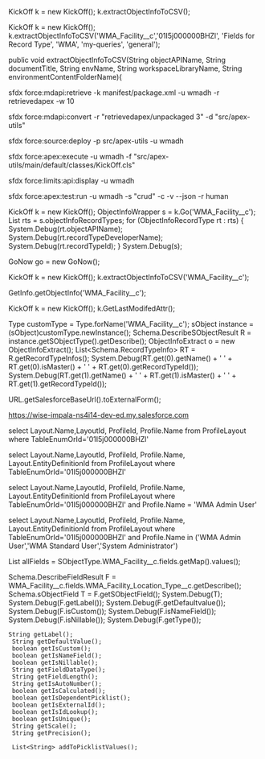 
KickOff k = new KickOff();
k.extractObjectInfoToCSV();

KickOff k = new KickOff();
k.extractObjectInfoToCSV('WMA_Facility__c','01I5j000000BHZl', 'Fields for Record Type', 'WMA', 'my-queries', 'general');

public void extractObjectInfoToCSV(String objectAPIName, String documentTitle, String envName, String workspaceLibraryName, String environmentContentFolderName){


sfdx force:mdapi:retrieve -k manifest/package.xml -u wmadh -r retrievedapex -w 10

sfdx force:mdapi:convert -r "retrievedapex/unpackaged 3" -d "src/apex-utils"


sfdx force:source:deploy -p src/apex-utils -u wmadh


sfdx force:apex:execute -u wmadh -f "src/apex-utils/main/default/classes/KickOff.cls"

sfdx force:limits:api:display -u wmadh

sfdx force:apex:test:run -u wmadh -s "crud" -c -v --json -r human


KickOff k = new KickOff();
ObjectInfoWrapper s = k.Go('WMA_Facility__c');
List<ObjectInfoRecordType> rts = s.objectInfoRecordTypes;
for (ObjectInfoRecordType rt : rts) {
    System.Debug(rt.objectAPIName);
    System.Debug(rt.recordTypeDeveloperName);
    System.Debug(rt.recordTypeId);
}
System.Debug(s);

GoNow go = new GoNow();

KickOff k = new KickOff();
k.extractObjectInfoToCSV('WMA_Facility__c');

GetInfo.getObjectInfo('WMA_Facility__c');


KickOff k = new KickOff();
k.GetLastModifedAttr();


Type customType = Type.forName('WMA_Facility__c');
sObject instance = (sObject)customType.newInstance();
Schema.DescribeSObjectResult R = instance.getSObjectType().getDescribe();
ObjectInfoExtract o = new ObjectInfoExtract();
List<Schema.RecordTypeInfo> RT = R.getRecordTypeInfos();
System.Debug(RT.get(0).getName() + ' ' + RT.get(0).isMaster() + ' ' + RT.get(0).getRecordTypeId());
System.Debug(RT.get(1).getName() + ' ' + RT.get(1).isMaster() + ' ' + RT.get(1).getRecordTypeId());



URL.getSalesforceBaseUrl().toExternalForm();

https://wise-impala-ns4i14-dev-ed.my.salesforce.com


select Layout.Name,LayoutId, ProfileId, Profile.Name from ProfileLayout where TableEnumOrId='01I5j000000BHZl'

select Layout.Name,LayoutId, ProfileId, Profile.Name, Layout.EntityDefinitionId from ProfileLayout where TableEnumOrId='01I5j000000BHZl'


select Layout.Name,LayoutId, ProfileId, Profile.Name, Layout.EntityDefinitionId from ProfileLayout where TableEnumOrId='01I5j000000BHZl' and Profile.Name = 'WMA Admin User'

select Layout.Name,LayoutId, ProfileId, Profile.Name, Layout.EntityDefinitionId from ProfileLayout where TableEnumOrId='01I5j000000BHZl' and Profile.Name in ('WMA Admin User','WMA Standard User','System Administrator')


List<SObjectField> allFields = SObjectType.WMA_Facility__c.fields.getMap().values();


Schema.DescribeFieldResult F = WMA_Facility__c.fields.WMA_Facility_Location_Type__c.getDescribe();
Schema.sObjectField T = F.getSObjectField();
System.Debug(T);
System.Debug(F.getLabel());
System.Debug(F.getDefaultvalue());
System.Debug(F.isCustom());
System.Debug(F.isNameField());
System.Debug(F.isNillable());
System.Debug(F.getType());


    String getLabel();
     String getDefaultValue();
     boolean getIsCustom();
     boolean getIsNameField();
     boolean getIsNillable();
     String getFieldDataType();
     String getFieldLength();
     String getIsAutoNumber();
     boolean getIsCalculated();
     boolean getIsDependentPicklist();
     boolean getIsExternalId();
     boolean getIsIdLookup();
     boolean getIsUnique();
     String getScale();
     String getPrecision();

     List<String> addToPicklistValues();

